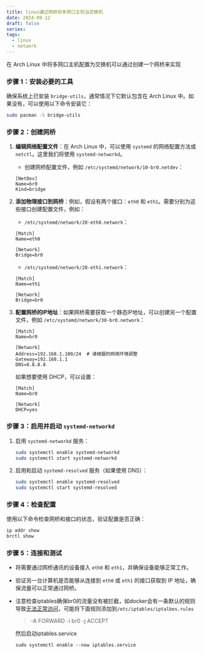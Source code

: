 ```yaml
---
title: linux通过网桥将多网口主机当交换机
date: 2024-09-12
draft: false
series: 
tags:
  - linux
  - network
---
```

在 Arch Linux 中将多网口主机配置为交换机可以通过创建一个网桥来实现

### 步骤 1：安装必要的工具

确保系统上已安装 `bridge-utils`，通常情况下它默认包含在 Arch Linux 中。如果没有，可以使用以下命令安装它：

```bash
sudo pacman -S bridge-utils
```

### 步骤 2：创建网桥

1. **编辑网络配置文件**：在 Arch Linux 中，可以使用 `systemd` 的网络配置方法或 `netctl`。这里我们将使用 `systemd-networkd`。
   - 创建网桥配置文件，例如 `/etc/systemd/network/10-br0.netdev`：

   ```init
   [NetDev]
   Name=br0
   Kind=bridge
   ```
   
2. **添加物理接口到网桥**：例如，假设有两个接口：`eth0` 和 `eth1`。需要分别为这些接口创建配置文件，例如：
   - `/etc/systemd/network/20-eth0.network`：
   ```init
   [Match]
   Name=eth0

   [Network]
   Bridge=br0
   ```
   - `/etc/systemd/network/20-eth1.network`：
   ```init
   [Match]
   Name=eth1

   [Network]
   Bridge=br0
   ```

3. **配置网桥的IP地址**：如果网桥需要获取一个静态IP地址，可以创建另一个配置文件，例如 `/etc/systemd/network/30-br0.network`：
   ```init
   [Match]
   Name=br0

   [Network]
   Address=192.168.1.100/24  # 请根据的网络环境调整
   Gateway=192.168.1.1
   DNS=8.8.8.8
   ```

   如果想要使用 DHCP，可以设置：
   ```init
   [Match]
   Name=br0

   [Network]
   DHCP=yes
   ```

### 步骤 3：启用并启动 `systemd-networkd`

1. 启用 `systemd-networkd` 服务：
   ```bash
   sudo systemctl enable systemd-networkd
   sudo systemctl start systemd-networkd
   ```

2. 启用和启动 `systemd-resolved` 服务（如果使用 DNS）：
   ```bash
   sudo systemctl enable systemd-resolved
   sudo systemctl start systemd-resolved
   ```

### 步骤 4：检查配置

使用以下命令检查网桥和接口的状态，验证配置是否正确：

```bash
ip addr show
brctl show
```

### 步骤 5：连接和测试

- 将需要通过网桥通讯的设备接入 `eth0` 和 `eth1`，并确保设备能够正常工作。
- 验证另一台计算机是否能够从连接到 `eth0` 或 `eth1` 的接口获取到 IP 地址，确保流量可以正常通过网桥。
- 注意检查iptables确保br0的流量没有被拦截，如docker会有一条默认的规则导致[无法正常访问](https://superuser.com/questions/1675374/why-doesnt-my-bridge-transfer-dhcp-broadcast-packets)，可能将下面规则添加到`/etc/iptables/iptalbes.rules`

	>-A FORWARD -i br0 -j ACCEPT  
	
	然后启动iptables.service
	```shell
	sudo systemctl enable --now iptables.service
	```